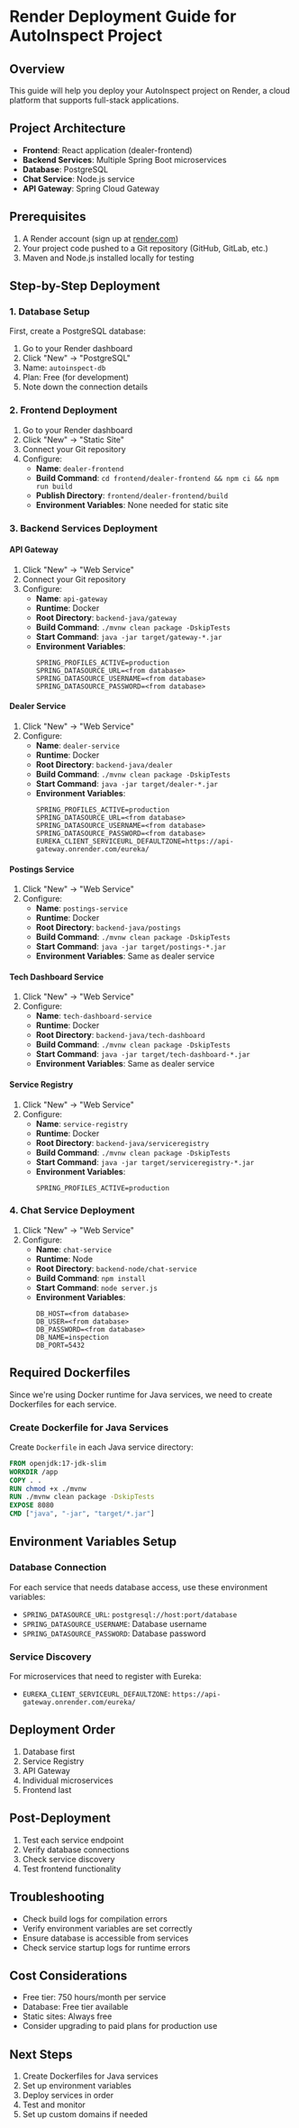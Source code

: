 # Render Deployment Guide for AutoInspect Project

## Overview

This guide will help you deploy your AutoInspect project on Render, a cloud platform that supports full-stack applications.

## Project Architecture

- **Frontend**: React application (dealer-frontend)
- **Backend Services**: Multiple Spring Boot microservices
- **Database**: PostgreSQL
- **Chat Service**: Node.js service
- **API Gateway**: Spring Cloud Gateway

## Prerequisites

1. A Render account (sign up at [render.com](https://render.com))
2. Your project code pushed to a Git repository (GitHub, GitLab, etc.)
3. Maven and Node.js installed locally for testing

## Step-by-Step Deployment

### 1. Database Setup

First, create a PostgreSQL database:

1. Go to your Render dashboard
2. Click "New" → "PostgreSQL"
3. Name: `autoinspect-db`
4. Plan: Free (for development)
5. Note down the connection details

### 2. Frontend Deployment

1. Go to your Render dashboard
2. Click "New" → "Static Site"
3. Connect your Git repository
4. Configure:
   - **Name**: `dealer-frontend`
   - **Build Command**: `cd frontend/dealer-frontend && npm ci && npm run build`
   - **Publish Directory**: `frontend/dealer-frontend/build`
   - **Environment Variables**: None needed for static site

### 3. Backend Services Deployment

#### API Gateway

1. Click "New" → "Web Service"
2. Connect your Git repository
3. Configure:
   - **Name**: `api-gateway`
   - **Runtime**: Docker
   - **Root Directory**: `backend-java/gateway`
   - **Build Command**: `./mvnw clean package -DskipTests`
   - **Start Command**: `java -jar target/gateway-*.jar`
   - **Environment Variables**:
     ```
     SPRING_PROFILES_ACTIVE=production
     SPRING_DATASOURCE_URL=<from database>
     SPRING_DATASOURCE_USERNAME=<from database>
     SPRING_DATASOURCE_PASSWORD=<from database>
     ```

#### Dealer Service

1. Click "New" → "Web Service"
2. Configure:
   - **Name**: `dealer-service`
   - **Runtime**: Docker
   - **Root Directory**: `backend-java/dealer`
   - **Build Command**: `./mvnw clean package -DskipTests`
   - **Start Command**: `java -jar target/dealer-*.jar`
   - **Environment Variables**:
     ```
     SPRING_PROFILES_ACTIVE=production
     SPRING_DATASOURCE_URL=<from database>
     SPRING_DATASOURCE_USERNAME=<from database>
     SPRING_DATASOURCE_PASSWORD=<from database>
     EUREKA_CLIENT_SERVICEURL_DEFAULTZONE=https://api-gateway.onrender.com/eureka/
     ```

#### Postings Service

1. Click "New" → "Web Service"
2. Configure:
   - **Name**: `postings-service`
   - **Runtime**: Docker
   - **Root Directory**: `backend-java/postings`
   - **Build Command**: `./mvnw clean package -DskipTests`
   - **Start Command**: `java -jar target/postings-*.jar`
   - **Environment Variables**: Same as dealer service

#### Tech Dashboard Service

1. Click "New" → "Web Service"
2. Configure:
   - **Name**: `tech-dashboard-service`
   - **Runtime**: Docker
   - **Root Directory**: `backend-java/tech-dashboard`
   - **Build Command**: `./mvnw clean package -DskipTests`
   - **Start Command**: `java -jar target/tech-dashboard-*.jar`
   - **Environment Variables**: Same as dealer service

#### Service Registry

1. Click "New" → "Web Service"
2. Configure:
   - **Name**: `service-registry`
   - **Runtime**: Docker
   - **Root Directory**: `backend-java/serviceregistry`
   - **Build Command**: `./mvnw clean package -DskipTests`
   - **Start Command**: `java -jar target/serviceregistry-*.jar`
   - **Environment Variables**:
     ```
     SPRING_PROFILES_ACTIVE=production
     ```

### 4. Chat Service Deployment

1. Click "New" → "Web Service"
2. Configure:
   - **Name**: `chat-service`
   - **Runtime**: Node
   - **Root Directory**: `backend-node/chat-service`
   - **Build Command**: `npm install`
   - **Start Command**: `node server.js`
   - **Environment Variables**:
     ```
     DB_HOST=<from database>
     DB_USER=<from database>
     DB_PASSWORD=<from database>
     DB_NAME=inspection
     DB_PORT=5432
     ```

## Required Dockerfiles

Since we're using Docker runtime for Java services, we need to create Dockerfiles for each service.

### Create Dockerfile for Java Services

Create `Dockerfile` in each Java service directory:

```dockerfile
FROM openjdk:17-jdk-slim
WORKDIR /app
COPY . .
RUN chmod +x ./mvnw
RUN ./mvnw clean package -DskipTests
EXPOSE 8080
CMD ["java", "-jar", "target/*.jar"]
```

## Environment Variables Setup

### Database Connection

For each service that needs database access, use these environment variables:

- `SPRING_DATASOURCE_URL`: `postgresql://host:port/database`
- `SPRING_DATASOURCE_USERNAME`: Database username
- `SPRING_DATASOURCE_PASSWORD`: Database password

### Service Discovery

For microservices that need to register with Eureka:

- `EUREKA_CLIENT_SERVICEURL_DEFAULTZONE`: `https://api-gateway.onrender.com/eureka/`

## Deployment Order

1. Database first
2. Service Registry
3. API Gateway
4. Individual microservices
5. Frontend last

## Post-Deployment

1. Test each service endpoint
2. Verify database connections
3. Check service discovery
4. Test frontend functionality

## Troubleshooting

- Check build logs for compilation errors
- Verify environment variables are set correctly
- Ensure database is accessible from services
- Check service startup logs for runtime errors

## Cost Considerations

- Free tier: 750 hours/month per service
- Database: Free tier available
- Static sites: Always free
- Consider upgrading to paid plans for production use

## Next Steps

1. Create Dockerfiles for Java services
2. Set up environment variables
3. Deploy services in order
4. Test and monitor
5. Set up custom domains if needed
